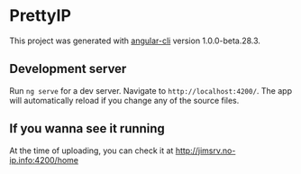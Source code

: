 # PrettyIP

This project was generated with [angular-cli](https://github.com/angular/angular-cli) version 1.0.0-beta.28.3.

## Development server
Run `ng serve` for a dev server. Navigate to `http://localhost:4200/`. The app will automatically reload if you change any of the source files.

## If you wanna see it running

At the time of uploading, you can check it at 
http://jimsrv.no-ip.info:4200/home
